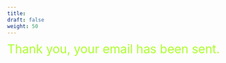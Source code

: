 ```yaml
---
title: 
draft: false
weight: 50
---
```

<div style="
    color: greenyellow;
    font-size: 2em;
">
<i class="fa fa-check"></i> Thank you, your email has been sent.</div>

